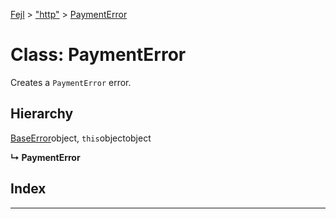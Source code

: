 [Fejl](../README.md) > ["http"](../modules/_http_.md) > [PaymentError](../classes/_http_.paymenterror.md)



# Class: PaymentError


Creates a `PaymentError` error.

## Hierarchy


 [BaseError](_make_error_class_.baseerror.md)object, `this`objectobject

**↳ PaymentError**







## Index


---
